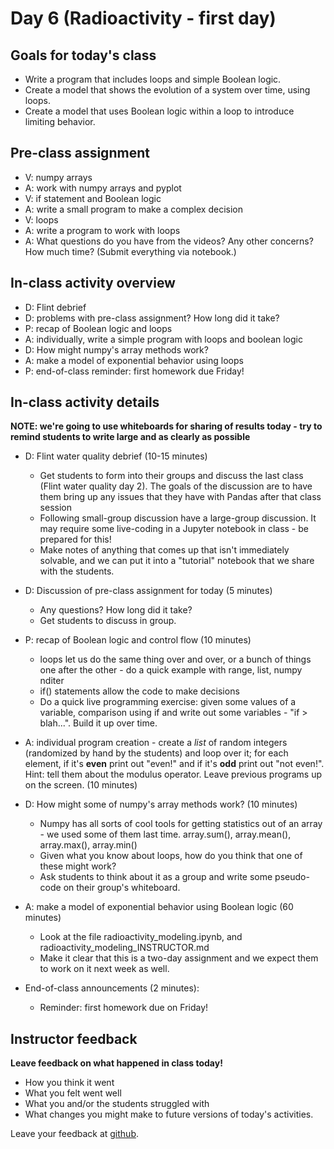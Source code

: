# Day 6 (Radioactivity - first day)

## Goals for today's class

* Write a program that includes loops and simple Boolean logic.
* Create a model that shows the evolution of a system over time, using loops.  
* Create a model that uses Boolean logic within a loop to introduce limiting behavior.


## Pre-class assignment

* V: numpy arrays
* A: work with numpy arrays and pyplot
* V: if statement and Boolean logic
* A: write a small program to make a complex decision
* V: loops
* A: write a program to work with loops
* A: What questions do you have from the videos?  Any other concerns?  How much time?  (Submit everything via notebook.)

## In-class activity overview
 
* D: Flint debrief
* D: problems with pre-class assignment? How long did it take?
* P: recap of Boolean logic and loops
* A: individually, write a simple program with loops and boolean logic
* D: How might numpy's array methods work?
* A: make a model of exponential behavior using loops
* P: end-of-class reminder: first homework due Friday!
 
## In-class activity details

**NOTE: we're going to use whiteboards for sharing of results today - try to remind students to write large and as clearly as possible**

* D: Flint water quality debrief (10-15 minutes)
  * Get students to form into their groups and discuss the last class (Flint water quality day 2).  The goals of the discussion are to have them bring up any issues that they have with Pandas after that class session
  * Following small-group discussion have a large-group discussion.  It may require some live-coding in a Jupyter notebook in class - be prepared for this!
  * Make notes of anything that comes up that isn't immediately solvable, and we can put it into a "tutorial" notebook that we share with the students.

* D: Discussion of pre-class assignment for today (5 minutes)
  * Any questions?  How long did it take?
  * Get students to discuss in group.

* P: recap of Boolean logic and control flow (10 minutes)
  * loops let us do the same thing over and over, or a bunch of things one after the other - do a quick example with range, list, numpy nditer
  * if() statements allow the code to make decisions
  * Do a quick live programming exercise: given some values of a variable, comparison using if and write out some variables - "if > blah...".  Build it up over time.

* A: individual program creation - create a *list* of random integers (randomized by hand by the students) and loop over it; for each element, if it's **even** print out "even!" and if it's **odd** print out "not even!".  Hint: tell them about the modulus operator.  Leave previous programs up on the screen.  (10 minutes)

* D: How might some of numpy's array methods work? (10 minutes)
  * Numpy has all sorts of cool tools for getting statistics out of an array - we used some of them last time.  array.sum(), array.mean(), array.max(), array.min()
  * Given what you know about loops, how do you think that one of these might work?
  * Ask students to think about it as a group and write some pseudo-code on their group's whiteboard.

* A: make a model of exponential behavior using Boolean logic (60 minutes)  
  * Look at the file radioactivity_modeling.ipynb, and radioactivity_modeling_INSTRUCTOR.md
  * Make it clear that this is a two-day assignment and we expect them to work on it next week as well.

* End-of-class announcements (2 minutes):
  * Reminder: first homework due on Friday!


## Instructor feedback

**Leave feedback on what happened in class today!**

* How you think it went
* What you felt went well
* What you and/or the students struggled with
* What changes you might make to future versions of today's activities.

Leave your feedback at [github](https://github.com/ComputationalModeling/intro-to-computational-modeling/issues/112).
